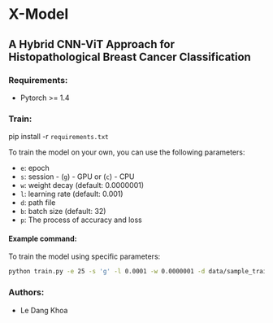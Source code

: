 # X-Model

## A Hybrid CNN-ViT Approach for Histopathological Breast Cancer Classification

### Requirements:

- Pytorch >= 1.4

### Train:
pip install -r `requirements.txt`

To train the model on your own, you can use the following parameters:

- `e`: epoch
- `s`: session - (`g`) - GPU or (`c`) - CPU
- `w`: weight decay (default: 0.0000001)
- `l`: learning rate (default: 0.001)
- `d`: path file
- `b`: batch size (default: 32)
- `p`: The process of accuracy and loss

#### Example command:

To train the model using specific parameters:

```bash
python train.py -e 25 -s 'g' -l 0.0001 -w 0.0000001 -d data/sample_train_data/ -p
```

### Authors:
- Le Dang Khoa

